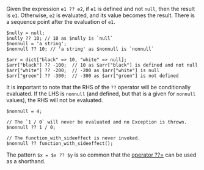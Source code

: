 Given the expression `e1 ?? e2`, if `e1` is defined and not `null`, then the result is `e1`. Otherwise, `e2` is evaluated, and its
value becomes the result. There is a sequence point after the evaluation of `e1`.

```Hack
$nully = null;
$nully ?? 10; // 10 as $nully is `null`
$nonnull = 'a string';
$nonnull ?? 10; // 'a string' as $nonnull is `nonnull`

$arr = dict["black" => 10, "white" => null];
$arr["black"] ?? -100;  // 10 as $arr["black"] is defined and not null
$arr["white"] ?? -200;  // -200 as $arr["white"] is null
$arr["green"] ?? -300;  // -300 as $arr["green"] is not defined
```

It is important to note that the RHS of the `??` operator will be conditionally evaluated.
If the LHS is `nonnull` (and defined, but that is a given for `nonnull` values), the RHS will not be evaluated.

```Hack
$nonnull = 4;

// The `1 / 0` will never be evaluated and no Exception is thrown.
$nonnull ?? 1 / 0;

// The function_with_sideeffect is never invoked.
$nonnull ?? function_with_sideeffect();
```

The pattern `$x = $x ?? $y` is so common that the [operator ??=](/hack/expressions-and-operators/assignment) can be used as a shorthand.